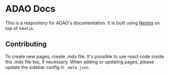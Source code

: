 # ADAO Docs

This is a respository for ADAO's documentation. It is built using [Nextra](https://nextra.site) on top of next.js.

## Contributing

To create new pages, create .mdx file. It's possible to use react code inside the .mdx file too, if necessary.
When adding or updating pages, please update the sidebar config in `_meta.json`.